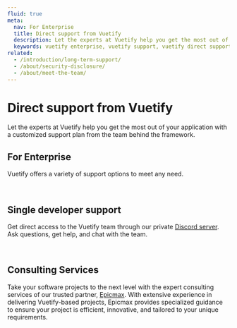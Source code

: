 ```yaml
---
fluid: true
meta:
  nav: For Enterprise
  title: Direct support from Vuetify
  description: Let the experts at Vuetify help you get the most out of your application with a customized support plan from the team behind the framework.
  keywords: vuetify enterprise, vuetify support, vuetify direct support, vuetify help
related:
  - /introduction/long-term-support/
  - /about/security-disclosure/
  - /about/meet-the-team/
---
```


# Direct support from Vuetify

Let the experts at Vuetify help you get the most out of your application with a customized support plan from the team behind the framework.

<PageFeatures />

## For Enterprise

Vuetify offers a variety of support options to meet any need.

<IntroductionSlaDeck />

<br>

## Single developer support

Get direct access to the Vuetify team through our private [Discord server](https://community.vuetifyjs.com/). Ask questions, get help, and chat with the team.

<IntroductionDiscordDeck />

<br>

## Consulting Services

Take your software projects to the next level with the expert consulting services of our trusted partner, [Epicmax](https://www.epicmax.co/?ref=vuetify). With extensive experience in delivering  Vuetify-based projects, Epicmax provides specialized guidance to ensure your project is efficient, innovative, and tailored to your unique requirements.

<IntroductionConsultingServices />
